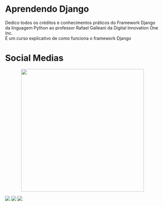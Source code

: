 # Aprendendo Django

 <div>Dedico todos os créditos e conhecimentos práticos do Framework Django da linguagem Python ao professor Rafael Galleani da Digital Innovation One Inc.</div>
 <div>É um curso explicativo de como funciona o framework Django</div>

 # Social Medias
<div>
    <p align="center"><img src="drive.google.com/uc?export=download&id=1dDuDx0qSSs2DKu3bJHweX-PpFUrJ3XJk" width=400></p>
   <a href="https://www.linkedin.com/in/matheustsnts"><img src="https://img.shields.io/badge/LinkedIn-0077B5?style=for-the-badge&logo=linkedin&logoColor=white" target="_blank"></a>
   <a href="https://www.instagram.com/matheustsnts"><img src="https://img.shields.io/badge/Instagram-E4405F?style=for-the-badge&logo=instagram&logoColor=white" target="_blank"></a>
   <a href="https://github.com/matheus-dos-Santos-Teixeira"><img src="https://img.shields.io/badge/GitHub-100000?style=for-the-badge&logo=github&logoColor=white"></a>
</div>
